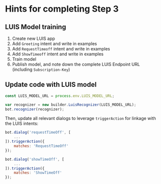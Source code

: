 # Hints for completing Step 3

## LUIS Model training

1. Create new LUIS app
1. Add `Greeting` intent and write in examples
1. Add `RequestTimeoff` intent and write in examples
1. Add `ShowTimeoff` intent and write in examples
1. Train model
1. Publish model, and note down the complete LUIS Endpoint URL (including `Subscription-Key`)

## Update code with LUIS model

```javascript
const LUIS_MODEL_URL = process.env.LUIS_MODEL_URL;

var recognizer = new builder.LuisRecognizer(LUIS_MODEL_URL);
bot.recognizer(recognizer);
```

Then, update all relevant dialogs to leverage `triggerAction` for linkage with the LUIS intents:

```javascript
bot.dialog('requestTimeOff', [
    ...
]).triggerAction({
    matches: 'RequestTimeOff'
});

bot.dialog('showTimeOff', [
    ...
]).triggerAction({
    matches: 'ShowTimeOff'
});
```